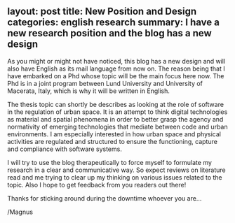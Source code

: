 
layout: post
title: New Position and Design
categories: english research
summary: I have a new research position and the blog has a new design
---

As you might or might not have noticed, this blog has a new design and will also have English as its mail language from now on. The reason being that I have embarked on a Phd whose topic will be the main focus here now. The Phd is in a joint program between Lund University and University of Macerata, Italy, which is why it will be written in English. 

The thesis topic can shortly be describes as looking at the role of software in the regulation of urban space. It is an attempt to think digital technologies as material and spatial phenomena in order to better grasp the agency and normativity of emerging technologies that mediate between code and urban environments. I am especially interested in how urban space and physical activities are regulated and structured to ensure the functioning, capture and compliance with software systems.

I will try to use the blog therapeutically to force myself to formulate my research in a clear and communicative way. So expect reviews on literature read and me trying to clear up my thinking on various issues related to the topic. Also I hope to get feedback from you readers out there!

Thanks for sticking around during the downtime whoever you are...

/Magnus 
